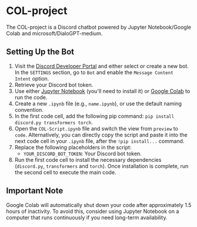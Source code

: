 # COL-project
The COL-project is a Discord chatbot powered by Jupyter Notebook/Google Colab and microsoft/DialoGPT-medium.

## Setting Up the Bot

1. Visit the [Discord Developer Portal](https://discord.com/developers/applications) and either select or create a new bot. In the `SETTINGS` section, go to `Bot` and enable the `Message Content Intent` option.
2. Retrieve your Discord bot token.
3. Use either [Jupyter Notebook](https://jupyter.org/install) (you'll need to install it) or [Google Colab](https://colab.research.google.com/) to run the code.
4. Create a new `.ipynb` file (e.g., `name.ipynb`), or use the default naming convention.
5. In the first code cell, add the following pip command: `pip install discord.py transformers torch`.
6. Open the `COL-Script.ipynb` file and switch the view from `preview` to `code`. Alternatively, you can directly copy the script and paste it into the next code cell in your `.ipynb` file, after the `!pip install...` command.
7. Replace the following placeholders in the script:
   - `YOUR_DISCORD_BOT_TOKEN`: Your Discord bot token.
8. Run the first code cell to install the necessary dependencies (`discord.py`, `transformers` and `torch`). Once installation is complete, run the second cell to execute the main code.

## Important Note
Google Colab will automatically shut down your code after approximately 1.5 hours of inactivity. To avoid this, consider using Jupyter Notebook on a computer that runs continuously if you need long-term availability.
